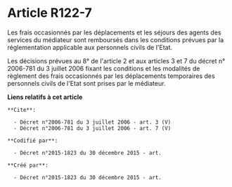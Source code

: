 # Article R122-7

Les frais occasionnés par les déplacements et les séjours des agents des services du médiateur sont remboursés dans les
conditions prévues par la réglementation applicable aux personnels civils de l'Etat.

Les décisions prévues au 8° de l'article 2 et aux articles 3 et 7 du décret n° 2006-781 du 3 juillet 2006 fixant les
conditions et les modalités de règlement des frais occasionnés par les déplacements temporaires des personnels civils de
l'Etat sont prises par le médiateur.

**Liens relatifs à cet article**

	**Cite**:

	  - Décret n°2006-781 du 3 juillet 2006 - art. 3 (V)
	  - Décret n°2006-781 du 3 juillet 2006 - art. 7 (V)

	**Codifié par**:

	  - Décret n°2015-1823 du 30 décembre 2015 - art.

	**Créé par**:

	  - Décret n°2015-1823 du 30 décembre 2015 - art.
